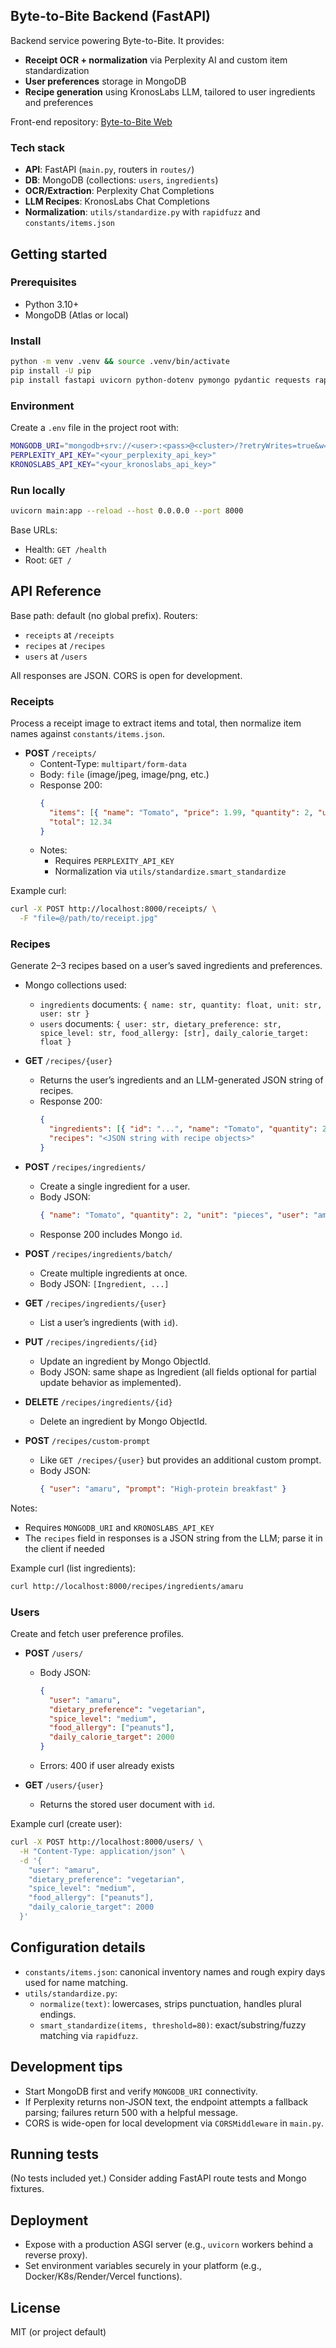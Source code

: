 ## Byte-to-Bite Backend (FastAPI)

Backend service powering Byte-to-Bite. It provides:

- **Receipt OCR + normalization** via Perplexity AI and custom item standardization
- **User preferences** storage in MongoDB
- **Recipe generation** using KronosLabs LLM, tailored to user ingredients and preferences

Front-end repository: [Byte-to-Bite Web](https://github.com/Amaru333/byte-to-bite)

### Tech stack

- **API**: FastAPI (`main.py`, routers in `routes/`)
- **DB**: MongoDB (collections: `users`, `ingredients`)
- **OCR/Extraction**: Perplexity Chat Completions
- **LLM Recipes**: KronosLabs Chat Completions
- **Normalization**: `utils/standardize.py` with `rapidfuzz` and `constants/items.json`

## Getting started

### Prerequisites

- Python 3.10+
- MongoDB (Atlas or local)

### Install

```bash
python -m venv .venv && source .venv/bin/activate
pip install -U pip
pip install fastapi uvicorn python-dotenv pymongo pydantic requests rapidfuzz kronoslabs
```

### Environment

Create a `.env` file in the project root with:

```bash
MONGODB_URI="mongodb+srv://<user>:<pass>@<cluster>/?retryWrites=true&w=majority"
PERPLEXITY_API_KEY="<your_perplexity_api_key>"
KRONOSLABS_API_KEY="<your_kronoslabs_api_key>"
```

### Run locally

```bash
uvicorn main:app --reload --host 0.0.0.0 --port 8000
```

Base URLs:

- Health: `GET /health`
- Root: `GET /`

## API Reference

Base path: default (no global prefix). Routers:

- `receipts` at `/receipts`
- `recipes` at `/recipes`
- `users` at `/users`

All responses are JSON. CORS is open for development.

### Receipts

Process a receipt image to extract items and total, then normalize item names against `constants/items.json`.

- **POST** `/receipts/`
  - Content-Type: `multipart/form-data`
  - Body: `file` (image/jpeg, image/png, etc.)
  - Response 200:
    ```json
    {
      "items": [{ "name": "Tomato", "price": 1.99, "quantity": 2, "unit": "pieces" }],
      "total": 12.34
    }
    ```
  - Notes:
    - Requires `PERPLEXITY_API_KEY`
    - Normalization via `utils/standardize.smart_standardize`

Example curl:

```bash
curl -X POST http://localhost:8000/receipts/ \
  -F "file=@/path/to/receipt.jpg"
```

### Recipes

Generate 2–3 recipes based on a user’s saved ingredients and preferences.

- Mongo collections used:

  - `ingredients` documents: `{ name: str, quantity: float, unit: str, user: str }`
  - `users` documents: `{ user: str, dietary_preference: str, spice_level: str, food_allergy: [str], daily_calorie_target: float }`

- **GET** `/recipes/{user}`

  - Returns the user’s ingredients and an LLM-generated JSON string of recipes.
  - Response 200:
    ```json
    {
      "ingredients": [{ "id": "...", "name": "Tomato", "quantity": 2, "unit": "pieces", "user": "amaru" }],
      "recipes": "<JSON string with recipe objects>"
    }
    ```

- **POST** `/recipes/ingredients/`

  - Create a single ingredient for a user.
  - Body JSON:
    ```json
    { "name": "Tomato", "quantity": 2, "unit": "pieces", "user": "amaru" }
    ```
  - Response 200 includes Mongo `id`.

- **POST** `/recipes/ingredients/batch/`

  - Create multiple ingredients at once.
  - Body JSON: `[Ingredient, ...]`

- **GET** `/recipes/ingredients/{user}`

  - List a user’s ingredients (with `id`).

- **PUT** `/recipes/ingredients/{id}`

  - Update an ingredient by Mongo ObjectId.
  - Body JSON: same shape as Ingredient (all fields optional for partial update behavior as implemented).

- **DELETE** `/recipes/ingredients/{id}`

  - Delete an ingredient by Mongo ObjectId.

- **POST** `/recipes/custom-prompt`
  - Like `GET /recipes/{user}` but provides an additional custom prompt.
  - Body JSON:
    ```json
    { "user": "amaru", "prompt": "High-protein breakfast" }
    ```

Notes:

- Requires `MONGODB_URI` and `KRONOSLABS_API_KEY`
- The `recipes` field in responses is a JSON string from the LLM; parse it in the client if needed

Example curl (list ingredients):

```bash
curl http://localhost:8000/recipes/ingredients/amaru
```

### Users

Create and fetch user preference profiles.

- **POST** `/users/`

  - Body JSON:
    ```json
    {
      "user": "amaru",
      "dietary_preference": "vegetarian",
      "spice_level": "medium",
      "food_allergy": ["peanuts"],
      "daily_calorie_target": 2000
    }
    ```
  - Errors: 400 if user already exists

- **GET** `/users/{user}`
  - Returns the stored user document with `id`.

Example curl (create user):

```bash
curl -X POST http://localhost:8000/users/ \
  -H "Content-Type: application/json" \
  -d '{
    "user": "amaru",
    "dietary_preference": "vegetarian",
    "spice_level": "medium",
    "food_allergy": ["peanuts"],
    "daily_calorie_target": 2000
  }'
```

## Configuration details

- `constants/items.json`: canonical inventory names and rough expiry days used for name matching.
- `utils/standardize.py`:
  - `normalize(text)`: lowercases, strips punctuation, handles plural endings.
  - `smart_standardize(items, threshold=80)`: exact/substring/fuzzy matching via `rapidfuzz`.

## Development tips

- Start MongoDB first and verify `MONGODB_URI` connectivity.
- If Perplexity returns non-JSON text, the endpoint attempts a fallback parsing; failures return 500 with a helpful message.
- CORS is wide-open for local development via `CORSMiddleware` in `main.py`.

## Running tests

(No tests included yet.) Consider adding FastAPI route tests and Mongo fixtures.

## Deployment

- Expose with a production ASGI server (e.g., `uvicorn` workers behind a reverse proxy).
- Set environment variables securely in your platform (e.g., Docker/K8s/Render/Vercel functions).

## License

MIT (or project default)
